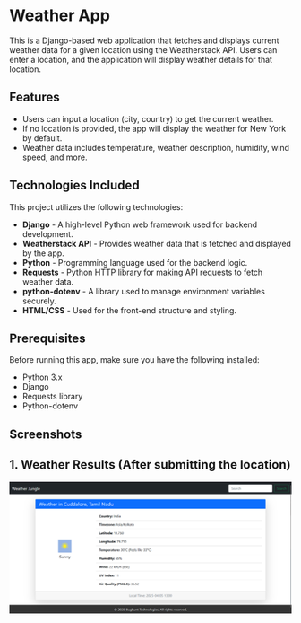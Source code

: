 # Weather App

This is a Django-based web application that fetches and displays current weather data for a given location using the Weatherstack API. Users can enter a location, and the application will display weather details for that location.

## Features

- Users can input a location (city, country) to get the current weather.
- If no location is provided, the app will display the weather for New York by default.
- Weather data includes temperature, weather description, humidity, wind speed, and more.

## Technologies Included

This project utilizes the following technologies:

- **Django** - A high-level Python web framework used for backend development.
- **Weatherstack API** - Provides weather data that is fetched and displayed by the app.
- **Python** - Programming language used for the backend logic.
- **Requests** - Python HTTP library for making API requests to fetch weather data.
- **python-dotenv** - A library used to manage environment variables securely.
- **HTML/CSS** - Used for the front-end structure and styling.

## Prerequisites

Before running this app, make sure you have the following installed:

- Python 3.x
- Django
- Requests library
- Python-dotenv

## Screenshots

## 1. Weather Results (After submitting the location)

![Weather Results Screenshot](screenshots/image1.png)


